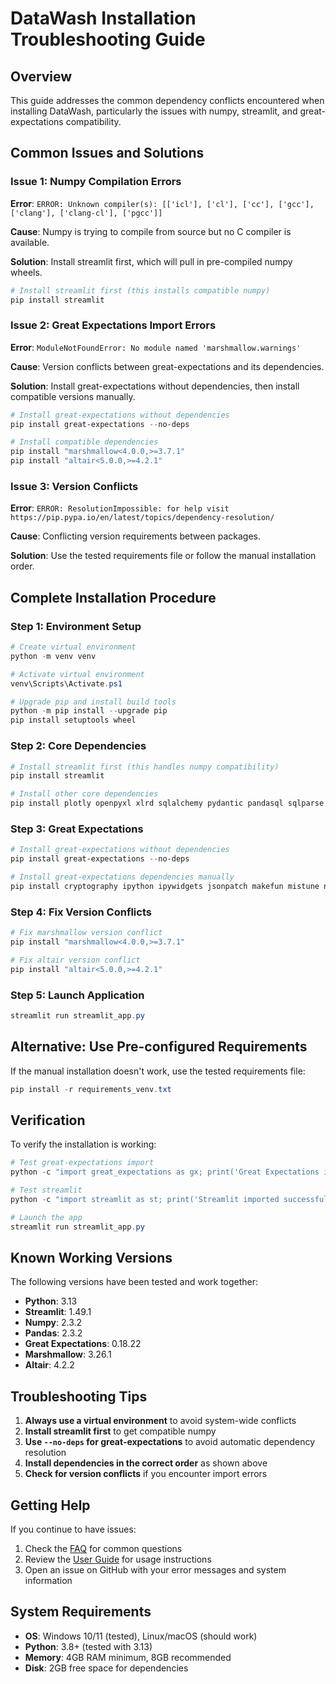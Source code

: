 # DataWash Installation Troubleshooting Guide

## Overview

This guide addresses the common dependency conflicts encountered when installing DataWash, particularly the issues with numpy, streamlit, and great-expectations compatibility.

## Common Issues and Solutions

### Issue 1: Numpy Compilation Errors

**Error**: `ERROR: Unknown compiler(s): [['icl'], ['cl'], ['cc'], ['gcc'], ['clang'], ['clang-cl'], ['pgcc']]`

**Cause**: Numpy is trying to compile from source but no C compiler is available.

**Solution**: Install streamlit first, which will pull in pre-compiled numpy wheels.

```powershell
# Install streamlit first (this installs compatible numpy)
pip install streamlit
```

### Issue 2: Great Expectations Import Errors

**Error**: `ModuleNotFoundError: No module named 'marshmallow.warnings'`

**Cause**: Version conflicts between great-expectations and its dependencies.

**Solution**: Install great-expectations without dependencies, then install compatible versions manually.

```powershell
# Install great-expectations without dependencies
pip install great-expectations --no-deps

# Install compatible dependencies
pip install "marshmallow<4.0.0,>=3.7.1"
pip install "altair<5.0.0,>=4.2.1"
```

### Issue 3: Version Conflicts

**Error**: `ERROR: ResolutionImpossible: for help visit https://pip.pypa.io/en/latest/topics/dependency-resolution/`

**Cause**: Conflicting version requirements between packages.

**Solution**: Use the tested requirements file or follow the manual installation order.

## Complete Installation Procedure

### Step 1: Environment Setup

```powershell
# Create virtual environment
python -m venv venv

# Activate virtual environment
venv\Scripts\Activate.ps1

# Upgrade pip and install build tools
python -m pip install --upgrade pip
pip install setuptools wheel
```

### Step 2: Core Dependencies

```powershell
# Install streamlit first (this handles numpy compatibility)
pip install streamlit

# Install other core dependencies
pip install plotly openpyxl xlrd sqlalchemy pydantic pandasql sqlparse
```

### Step 3: Great Expectations

```powershell
# Install great-expectations without dependencies
pip install great-expectations --no-deps

# Install great-expectations dependencies manually
pip install cryptography ipython ipywidgets jsonpatch makefun mistune nbformat notebook pyparsing scipy tqdm tzlocal
```

### Step 4: Fix Version Conflicts

```powershell
# Fix marshmallow version conflict
pip install "marshmallow<4.0.0,>=3.7.1"

# Fix altair version conflict
pip install "altair<5.0.0,>=4.2.1"
```

### Step 5: Launch Application

```powershell
streamlit run streamlit_app.py
```

## Alternative: Use Pre-configured Requirements

If the manual installation doesn't work, use the tested requirements file:

```powershell
pip install -r requirements_venv.txt
```

## Verification

To verify the installation is working:

```powershell
# Test great-expectations import
python -c "import great_expectations as gx; print('Great Expectations imported successfully!')"

# Test streamlit
python -c "import streamlit as st; print('Streamlit imported successfully!')"

# Launch the app
streamlit run streamlit_app.py
```

## Known Working Versions

The following versions have been tested and work together:

- **Python**: 3.13
- **Streamlit**: 1.49.1
- **Numpy**: 2.3.2
- **Pandas**: 2.3.2
- **Great Expectations**: 0.18.22
- **Marshmallow**: 3.26.1
- **Altair**: 4.2.2

## Troubleshooting Tips

1. **Always use a virtual environment** to avoid system-wide conflicts
2. **Install streamlit first** to get compatible numpy
3. **Use `--no-deps` for great-expectations** to avoid automatic dependency resolution
4. **Install dependencies in the correct order** as shown above
5. **Check for version conflicts** if you encounter import errors

## Getting Help

If you continue to have issues:

1. Check the [FAQ](FAQ.md) for common questions
2. Review the [User Guide](USER_GUIDE.md) for usage instructions
3. Open an issue on GitHub with your error messages and system information

## System Requirements

- **OS**: Windows 10/11 (tested), Linux/macOS (should work)
- **Python**: 3.8+ (tested with 3.13)
- **Memory**: 4GB RAM minimum, 8GB recommended
- **Disk**: 2GB free space for dependencies
